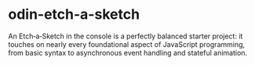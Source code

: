 # odin-etch-a-sketch

An Etch‑a‑Sketch in the console is a perfectly balanced starter project: it touches on nearly every foundational aspect of JavaScript programming, from basic syntax to asynchronous event handling and stateful animation.
